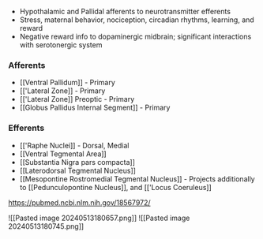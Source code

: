 - Hypothalamic and Pallidal afferents to neurotransmitter efferents
- Stress, maternal behavior, nociception, circadian rhythms, learning, and reward
- Negative reward info to dopaminergic midbrain; significant interactions with serotonergic system
### Afferents
- [[Ventral Pallidum]] - Primary
- [['Lateral Zone]] - Primary
- [['Lateral Zone]] Preoptic - Primary
- [[Globus Pallidus Internal Segment]] - Primary
### Efferents
- [['Raphe Nuclei]] - Dorsal, Medial
- [[Ventral Tegmental Area]]
- [[Substantia Nigra pars compacta]]
- [[Laterodorsal Tegmental Nucleus]]
- [[Mesopontine Rostromedial Tegmental Nucleus]] - Projects additionally to [[Pedunculopontine Nucleus]], and [['Locus Coeruleus]]

https://pubmed.ncbi.nlm.nih.gov/18567972/

![[Pasted image 20240513180657.png]]
![[Pasted image 20240513180745.png]]
